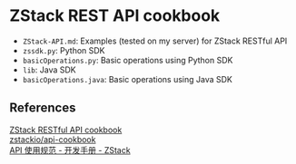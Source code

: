 # ZStack REST API cookbook

- `ZStack-API.md`: Examples (tested on my server) for ZStack RESTful API
- `zssdk.py`: Python SDK
- `basicOperations.py`: Basic operations using Python SDK
- `lib`: Java SDK
- `basicOperations.java`: Basic operations using Java SDK

## References

[ZStack RESTful API cookbook](https://www.zybuluo.com/meilei007/note/675498)<br>
[zstackio/api-cookbook](https://github.com/zstackio/api-cookbook)<br>
[API 使用规范 - 开发手册 - ZStack](https://www.zstack.io/help/dev_manual/dev_guide/)
